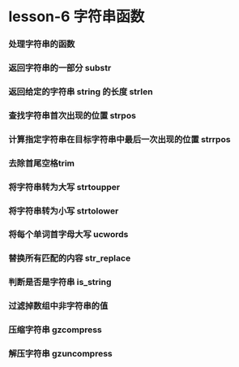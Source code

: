 # lesson-6 字符串函数
### 处理字符串的函数
### 返回字符串的一部分 substr	
### 返回给定的字符串 string 的长度  strlen
### 查找字符串首次出现的位置 strpos		
### 计算指定字符串在目标字符串中最后一次出现的位置 strrpos	
### 去除首尾空格trim		
### 将字符串转为大写 strtoupper		
### 将字符串转为小写 strtolower		
### 将每个单词首字母大写 ucwords		
### 替换所有匹配的内容  str_replace		
### 判断是否是字符串  is_string	
### 过滤掉数组中非字符串的值	
### 压缩字符串  gzcompress	
### 解压字符串  gzuncompress
